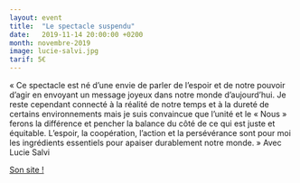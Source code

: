 ```yaml
---
layout: event
title:  "Le spectacle suspendu"
date:   2019-11-14 20:00:00 +0200
month: novembre-2019
image: lucie-salvi.jpg
tarif: 5€
---
```


« Ce spectacle est né d’une envie de parler de l’espoir et de notre pouvoir d’agir en envoyant un message joyeux dans notre monde d’aujourd’hui. Je reste cependant connecté à la réalité de notre temps et à la dureté de certains environnements mais je suis convaincue que l’unité et le « Nous » ferons la différence et pencher la balance du côté de ce qui est juste et équitable. L’espoir, la coopération, l’action et la persévérance sont pour moi les ingrédients essentiels pour apaiser durablement notre monde. » Avec Lucie Salvi

[Son site !](https://luciesalvi.wordpress.com/)
